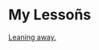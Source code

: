 # My Lessoñs

[Leaning away.](My%20Lesson%CC%83s%20221162ab7048804fbaf2e8db8c53a889/Leaning%20away%20221162ab7048802d84bbd47213a62569.md)